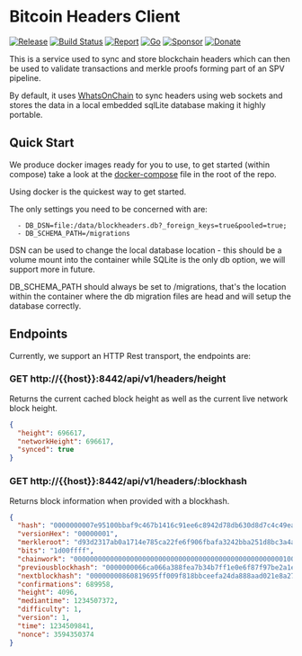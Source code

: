# Bitcoin Headers Client

[![Release](https://img.shields.io/github/release-pre/libsv/bitcoin-hc.svg?logo=github&style=flat&v=1)](https://github.com/libsv/bitcoin-hc/releases)
[![Build Status](https://img.shields.io/github/workflow/status/libsv/bitcoin-hc/go?logo=github&v=3)](https://github.com/libsv/bitcoin-hc/actions)
[![Report](https://goreportcard.com/badge/github.com/libsv/bitcoin-hc?style=flat&v=1)](https://goreportcard.com/report/github.com/libsv/bitcoin-hc)
[![Go](https://img.shields.io/github/go-mod/go-version/libsv/bitcoin-hc?v=1)](https://golang.org/)
[![Sponsor](https://img.shields.io/badge/sponsor-libsv-181717.svg?logo=github&style=flat&v=3)](https://github.com/sponsors/libsv)
[![Donate](https://img.shields.io/badge/donate-bitcoin-ff9900.svg?logo=bitcoin&style=flat&v=3)](https://gobitcoinsv.com/#sponsor)

This is a service used to sync and store blockchain headers which can then be used to validate transactions and merkle proofs forming part of an SPV pipeline.

By default, it uses [WhatsOnChain](www.whatsonchain.com) to sync headers using web sockets and stores the data in a local embedded sqlLite database making it highly portable.

## Quick Start

We produce docker images ready for you to use, to get started (within compose) take a look at the [docker-compose](docker-compose.yml) file in the root of the repo.

Using docker is the quickest way to get started.

The only settings you need to be concerned with are:

      - DB_DSN=file:/data/blockheaders.db?_foreign_keys=true&pooled=true;
      - DB_SCHEMA_PATH=/migrations

DSN can be used to change the local database location - this should be a volume mount into the container while SQLite is the only db option, we will support more in future.

DB_SCHEMA_PATH should always be set to /migrations, that's the location within the container where the db migration files are head and will setup the database correctly.

## Endpoints

Currently, we support an HTTP Rest transport, the endpoints are:

### GET http://{{host}}:8442/api/v1/headers/height

Returns the current cached block height as well as the current live network block height.

```json
{
  "height": 696617,
  "networkHeight": 696617,
  "synced": true
}
```

### GET http://{{host}}:8442/api/v1/headers/:blockhash

Returns block information when provided with a blockhash.

```json
{
  "hash": "0000000007e95100bbaf9c467b1416c91ee6c8942d78db630d8d7c4c49eaa717",
  "versionHex": "00000001",
  "merkleroot": "d93d2317ab0a1714e785ca22fe6f906fbafa3242bba251d8bc3a4a057475bec4",
  "bits": "1d00ffff",
  "chainwork": "0000000000000000000000000000000000000000000000000000100110011001",
  "previousblockhash": "0000000066ca066a388fea7b34b7ff1e0e6f87f97be2a1eb82ed574182664fd4",
  "nextblockhash": "00000000860819695ff009f818bbceefa24da888aad021e8a2701c614fa5686c",
  "confirmations": 689958,
  "height": 4096,
  "mediantime": 1234507372,
  "difficulty": 1,
  "version": 1,
  "time": 1234509841,
  "nonce": 3594350374
}
```